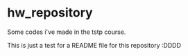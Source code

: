 # hw_repository
Some codes i've made in the tstp course.

This is just a test for a README file for this repository :DDDD
